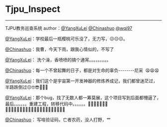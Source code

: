 # Tjpu_Inspect
---
TJPU教务巡查系统
author：[@YangXuLei](https://github.com/YangXuLei) [@Chinashuo](http://github.com/Chinashuo) [@wqj97](https://github.com/wqj97)


[@YangXuLei](https://github.com/YangXuLei)：学校最后一瓶樱桃可乐没了，无力写，😔😔😔。  

[@Chinashuo](http://github.com/Chinashuo)：我曹，今天下雨，跟我心情似的，不写了  

[@YangXuLei](https://github.com/YangXuLei)： 洗个澡，香喷喷的搞个通宵。。。。。。。。。    

[@Chinashuo](http://github.com/Chinashuo)：每一个不曾起舞的日子，都是对生命的辜负--------尼采  😫😫😫

[@YangXuLei](https://github.com/YangXuLei)：我们这个是宇宙第一开发神器的修炼养成记，我们都曾迷茫过，半路跌倒过☹️🤓😎🤥💩👏

[@YangXuLei](https://github.com/YangXuLei)：那个bug，找了无数人都一筹莫展，这个项目写到后面都懵逼了，最后。。。。。。重建工程，转移代码中。。。。。。🤣🤣🤣🤣🤣🤣🤣💤💤💤💤💤💤💤💤💤💤💤💤💤💤💤💤💤💤💤💤💤

[@Chinashuo](http://github.com/Chinashuo)： 写啥验证码，亡者农药，没人打野，艹





